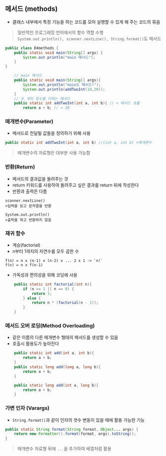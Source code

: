 ## 메서드 (methods)
- 클래스 내부에서 특정 기능을 하는 코드를 모아 실행할 수 있게 해 주는 코드의 묶음
 > 일반적인 프로그래밍 언어에서의 함수 역할 수행  
 >```System.out.println(), scanner.nextLine(), String.format()```도 메서드
```Java
public class D4methods {
    public static void main(String[] args) {
        System.out.println("main 메서드");
    }
}
```
```Java
    // main 메서드
    public static void main(String[] args){
        System.out.println("main도 메서드!");
        System.out.println(addTwoInt(10,20));
    }
    // 두 개의 정수를 더하는 메서드
    public static int addTwoInt(int a, int b){ // < 메서드 호출
        return a + b; // = 30
```
### 매개변수(Parameter)
- 메서드로 전달될 값들을 정의하기 위해 사용
```Java
public static int addTwoInt(int a, int b) //(int a, int b) <매개변수
```
> 매개변수의 자료형은 대부분 사용 가능함

### 반환(Return)
- 메서드의 결과값을 돌려주는 것
- return 키워드를 사용하여 돌려주고 싶은 결과를 return 뒤에 작성한다
- 반환과 출력은 다름
```
scanner.nextLine()
>입력을 읽고 문자열을 반환

System.out.println()
>출력을 하고 반환하지 않음
```

### 재귀 함수
- 계승(factorial)
- n부터 1까지의 자연수를 모두 곱한 수
```
f(n) = n x (n-1) x (n-2) x ... 2 x 1 -> `n!`
f(n) = n x f(n-1)
```
- 가독성과 편의성을 위해 코딩에 사용
```Java
    public static int factorial(int n){
        if (n == 1 || n == 0) {
            return 1;
        } else {
            return n * (factorial(n - 1));
        }
    }
```

### 메서드 오버 로딩(Method Overloading)
- 같은 이름의 다른 매개변수 형태의 메서드를 생성할 수 있음
- 호출시 활용도가 높아진다
```Java
    public static int add(int a, int b){
        return a + b;
    }
    public static long add(long a, long b){
        return a + b;
    }

    public static long add(int a, long b){
        return a + b;
    }
```

### 가변 인자 (Varargs)
- `String.format()`과 같이 인자의 갯수 변동이 있을 때에 활용 가능한 기능
```Java
public static String format(String format, Object... args) {
    return new Formatter().format(format, args).toString();
}
```
> 매개변수 자료형 뒤에 `...`을 추가하여 배열처럼 활용